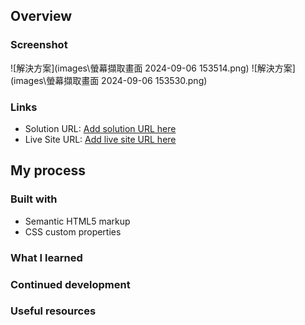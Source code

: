 ## Overview

### Screenshot

![解決方案](images\螢幕擷取畫面 2024-09-06 153514.png)
![解決方案](images\螢幕擷取畫面 2024-09-06 153530.png)

### Links

- Solution URL: [Add solution URL here](https://github.com/jen067/QR-code-component.git)
- Live Site URL: [Add live site URL here](https://jen067.github.io/QR-code-component/)

## My process

### Built with

- Semantic HTML5 markup
- CSS custom properties

### What I learned

### Continued development

### Useful resources
